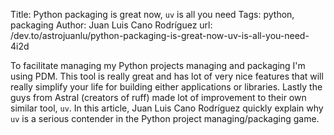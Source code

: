 Title: Python packaging is great now, `uv` is all you need
Tags: python, packaging
Author: Juan Luis Cano Rodríguez
url: /dev.to/astrojuanlu/python-packaging-is-great-now-uv-is-all-you-need-4i2d

To facilitate managing my Python projects managing and packaging I'm using PDM. This tool is really great and has lot of very nice features that will really simplify your life for building either applications or libraries. Lastly the guys from Astral (creators of ruff) made lot of improvement to their own similar tool, `uv`. In this article, Juan Luis Cano Rodríguez quickly explain why `uv` is a serious contender in the Python project managing/packaging game.

